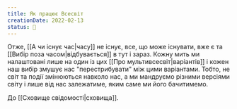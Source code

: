```yaml
---
title: Як працює Всесвіт
creationDate: 2022-02-13
status: 🌱
---
```

Отже, [[А чи існує час|часу]] не існує, все, що може існувати, вже є та [[Вибір поза часом|відбувається]] в тут і зараз. Кожну мить ми налаштовані лише на один із цих [[Про мультивсесвіт|варіантів]] і кожен наш вибір змушує нас "перестрибувати" між цими варіантами. Тобто, не світ та події змінюються навколо нас, а ми мандруємо різними версіями світу і лише від нас залежатиме, яким саме ми його бачитимемо.

До [[Сховище свідомості|сховища]].